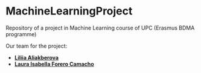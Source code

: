 # MachineLearningProject
Repository of a project in Machine Learning course  of UPC (Erasmus BDMA programme)

Our team for the project:<br />
* <b>[Liliia Aliakberova](https://github.com/Liliia-Aliakberova)
* [Laura Isabella Forero Camacho](https://github.com/Lala341)

